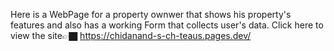 Here is a WebPage for a property ownwer that shows his property's features and also has a working Form that collects user's data. Click here to view the site👉🏿 https://chidanand-s-ch-teaus.pages.dev/
